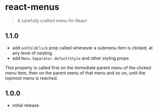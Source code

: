 react-menus
===========

> A carefully crafted menu for React

## 1.1.0

 * add `onChildClick` prop called whenever a submenu item is clicked, at any level of nesting.
 * add `Menu.Separator.defaultStyle` and other styling props

 This property is called first on the immediate parent menu of the clicked menu item, then on the parent menu of that menu and so on, until the topmost menu is reached.

## 1.0.0

 * initial release